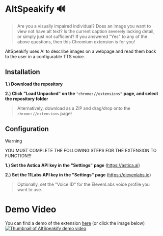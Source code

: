 # AltSpeakify 🔊
> Are you a visually impaired individual? Does an image you want to view not have alt text? Is the current caption severely lacking detail, or simply just not sufficient? If you answered "Yes" to any of the above questions, then this Chromium extension is for you!

 AltSpeakify uses AI to describe images on a webpage and read them back to the user in a configurable TTS voice.

## Installation
**1.) Download the repository**

**2.) Click "Load Unpacked" on the** `"chrome://extensions"` **page, and select the repository folder**

> Alternatively, download as a ZIP and drag/drop onto the `chrome://extensions` page!

 ## Configuration
> [!WARNING]
> YOU MUST COMPLETE THE FOLLOWING STEPS FOR THE EXTENSION TO FUNCTION!!!

**1.) Set the Astica API key in the "Settings" page** (https://astica.ai)

**2.) Set the 11Labs API key in the "Settings" page** (https://elevenlabs.io)

> Optionally, set the "Voice ID" for the ElevenLabs voice profile you want to use.

# Demo Video
You can find a demo of the extension [here](https://youtu.be/d7r-bKTH-Oc) (or click the image below)
[![Thumbnail of AltSpeakify demo video](https://img.youtube.com/vi/d7r-bKTH-Oc/0.jpg)](https://www.youtube.com/watch?v=d7r-bKTH-Oc)
 
